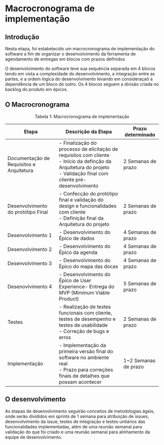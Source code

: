 # Macrocronograma de implementação

## Introdução

Nesta etapa, foi estabelecido um macrocronograma de implementação do software a fim de organizar o desenvolvimento da ferramenta de agendamento de entregas em blocos com prazos definidos 

O desenvolvimento do software teve sua sequência separada em 4 blocos tendo em vista a complexidade do desenvolvimento, a integração entre as partes, e a ordem lógica do desenvolvimento levando em consideraçaõ a dependência de um bloco do outro. Os 4 blocos seguem a divisão criada no backlog do produto em épicos.

## O Macrocronograma

<center>

Tabela 1: Macrocronograma de implementação

|Etapa|Descrição da Etapa|Prazo determinado|
|-|-|-|
|Documentação de Requisitos e Arquitetura| - Finalização do processo de  elicitação de requisitos com cliente<br> - Início da definção da Arquitetura do projeto <br> - Validação final com cliente pré-desenvolvimento<br>|2 Semanas de prazo|
|Desenvolvimento do protótipo Final|- Confecção do protótipo final e validação do design e funcionalidades com cliente<br> - Definição final da Arquitetura do projeto <br>|2 Semanas de prazo|
|Desenvolvimento 1|- Desenvolvimento do Épico de dados <br>|4 Semanas de prazo|
|Desenvolvimento 2|- Desenvolvimento do Épico da agenda<br>|4 Semanas de prazo|
|Desenvolvimento 3|- Desenvolvimento do Épico do mapa das docas<br>|4 Semanas de prazo|
|Desenovlvimento 4|- Desenvolvimento do Épico de User Experience- Entrega do MVP (Minimum Viable Product)<br>|5 Semanas de prazo|
|Testes|- Realização de testes funcionais com cliente, testes de desempenho e testes de usabilidade <br> - Correção de bugs e erros <br>|2 Semanas de prazo|
|Implementação|- Implementação da primeira versão final do software no ambiente real<br> - Prazo para correções finais de detalhes que possam acontecer <br>|1~2 Semanas de prazo|


</center>

## O desenvolvimento

As etapas de desenvolvimento seguirão conceitos de metodologias ágeis, onde serão divididos em sprints de 1 semana para atribuição de issues, desenvolvimento da issue, testes de integração e testes unitários das funcionalidades implementadas, além de uma reunião semanal para validação do que foi criado e uma reunião semanal para alinhamento da equipe de desenvolvimento.